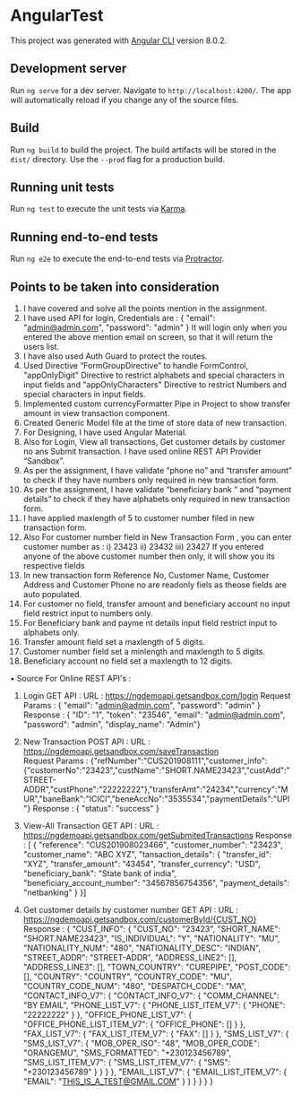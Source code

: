 # AngularTest

This project was generated with [Angular CLI](https://github.com/angular/angular-cli) version 8.0.2.

## Development server

Run `ng serve` for a dev server. Navigate to `http://localhost:4200/`. The app will automatically reload if you change any of the source files.

## Build

Run `ng build` to build the project. The build artifacts will be stored in the `dist/` directory. Use the `--prod` flag for a production build.

## Running unit tests

Run `ng test` to execute the unit tests via [Karma](https://karma-runner.github.io).

## Running end-to-end tests

Run `ng e2e` to execute the end-to-end tests via [Protractor](http://www.protractortest.org/).

## Points to be taken into consideration

1.	I have covered and solve all the points mention in the assignment.
2.	I have used API for login, Credentials are : { "email": "admin@admin.com", "password": "admin" }
It will login only when you entered the above mention email on screen, so that it will return the users list.
3.	I have also used Auth Guard to protect the routes.
4.	Used Directive “FormGroupDirective” to handle FormControl, "appOnlyDigit" Directive to restrict alphabets and special characters in input fields and "appOnlyCharacters" Directive to restrict Numbers and special characters in input fields.
5.	Implemented custom currencyFormatter Pipe in Project to show transfer amount in view transaction component.
6.	Created Generic Model file at the time of store data of new transaction.
7.	For Designing, I have used Angular Material.
8.	Also for Login, View all transactions, Get customer details by customer no ans Submit transaction. I have used online REST API Provider “Sandbox”.
9.	As per the assignment, I have validate “phone no” and “transfer amount” to check if they have numbers only required in new transaction form.
10.	As per the assignment, I have validate “beneficiary bank ” and “payment details” to check if they have alphabets only required in new transaction form.
11.	I have applied maxlength of 5 to customer number filed in new transaction form.
12.	Also For customer number field in New Transaction Form , you can enter customer number as : i) 23423 ii) 23432 iii) 23427
If you entered anyone of the above customer number then only, it will show you its respective fields
13. In new transaction form Reference No, Customer Name, Customer Address and Customer Phone no are readonly fiels as theose fields are auto populated.
14. For customer no field, transfer amount and beneficiary account no input field restrict input to numbers only.
15. For Beneficiary bank and payme nt details input field restrict input to alphabets only.
16. Transfer amount field set a maxlength of 5 digits.
17. Customer number field set a minlength and maxlength to 5 digits.
18. Beneficiary account no field set a maxlength to 12 digits.

•	Source For Online REST API's :

1.	Login GET API : URL : https://ngdemoapi.getsandbox.com/login
Request Params : { "email": "admin@admin.com", "password": "admin" }
Response : { "ID": "1", "token": "23546", "email": "admin@admin.com", "password": "admin", "display_name": "Admin"}

2.	New Transaction POST API : URL : https://ngdemoapi.getsandbox.com/saveTransaction  
Request Params : {"refNumber":"CUS201908111","customer_info":{"customerNo":"23423","custName":"SHORT.NAME23423","custAdd":"STREET-ADDR","custPhone":"22222222"},"transferAmt":"24234","currency":"MUR","baneBank":"ICICI","beneAccNo":"3535534","paymentDetails":"UPI"}
Response : { "status": "success" }

3.	View-All Transaction GET API : URL : https://ngdemoapi.getsandbox.com/getSubmitedTransactions 
Response : [ {
    "reference": "CUS201908023466",
    "customer_number": "23423",
    "customer_name": "ABC XYZ",
    "tansaction_details": {
      "transfer_id": "XYZ",
      "transfer_amount": "43454",
      "transfer_currency": "USD",
      "beneficiary_bank": "State bank of india",
      "beneficiary_account_number": "34567856754356",
      "payment_details": "netbanking"
    }
  }]

4.	Get customer details by customer number GET API : URL : https://ngdemoapi.getsandbox.com/customerById/{CUST_NO}   
Response : {
  "CUST_INFO": {
    "CUST_NO": "23423",
    "SHORT_NAME": "SHORT.NAME23423",
    "IS_INDIVIDUAL": "Y",
    "NATIONALITY": "MU",
    "NATIONALITY_NUM": "480",
    "NATIONALITY_DESC": "INDIAN",
    "STREET_ADDR": "STREET-ADDR",
    "ADDRESS_LINE2": [],
    "ADDRESS_LINE3": [],
    "TOWN_COUNTRY": "CUREPIPE",
    "POST_CODE": [],
    "COUNTRY": "COUNTRY",
    "COUNTRY_CODE": "MU",
    "COUNTRY_CODE_NUM": "480",
    "DESPATCH_CODE": "MA",
    "CONTACT_INFO_V7": {
      "CONTACT_INFO_V7": {
        "COMM_CHANNEL": "BY EMAIL",
        "PHONE_LIST_V7": {
          "PHONE_LIST_ITEM_V7": {
            "PHONE": "22222222"
          }
        },
        "OFFICE_PHONE_LIST_V7": {
          "OFFICE_PHONE_LIST_ITEM_V7": {
            "OFFICE_PHONE": []
          }
        },
        "FAX_LIST_V7": {
          "FAX_LIST_ITEM_V7": {
            "FAX": []
          }
        },
        "SMS_LIST_V7": {
          "SMS_LIST_V7": {
            "MOB_OPER_ISO": "48",
            "MOB_OPER_CODE": "ORANGEMU",
            "SMS_FORMATTED": "+230123456789",
            "SMS_LIST_ITEM_V7": {
              "SMS_LIST_ITEM_V7": {
                "SMS": "+230123456789"
              }
            }
          }
        },
        "EMAIL_LIST_V7": {
          "EMAIL_LIST_ITEM_V7": {
            "EMAIL": "THIS_IS_A_TEST@GMAIL.COM"
          }
        }
      }
    }
  }
}

